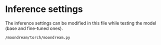 # Inference settings
The inference settings can be modified in this file while testing the model (base and fine-tuned ones).
```bash
/moondream/torch/moondream.py
```